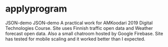 # applyprogram
JSON-demo
JSON-demo A practical work for AMKoodari 2019 Digital Technologies Course. Site uses Finnish traffic open data and Weather forecast open data. Also a small chatroom hosted by Google Firebase. Site has tested for mobile scaling and it worked better than I expected.
